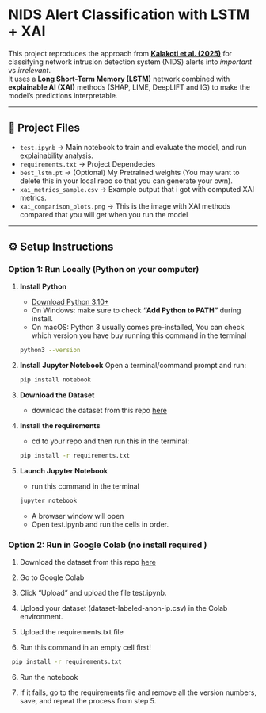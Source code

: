 
# NIDS Alert Classification with LSTM + XAI

This project reproduces the approach from [**Kalakoti et al. (2025)**](https://www.scitepress.org/Papers/2025/131807/131807.pdf) for classifying network intrusion detection system (NIDS) alerts into *important* vs *irrelevant*.  
It uses a **Long Short-Term Memory (LSTM)** network combined with **explainable AI (XAI)** methods (SHAP, LIME, DeepLIFT and IG) to make the model’s predictions interpretable.

---

## 📂 Project Files
- `test.ipynb` → Main notebook to train and evaluate the model, and run explainability analysis.
- `requirements.txt` → Project Dependecies
- `best_lstm.pt` → (Optional) My Pretrained weights (You may want to delete this in your local repo so that you can generate your own).
- `xai_metrics_sample.csv` → Example output that i got with computed XAI metrics.
- `xai_comparison_plots.png` → This is the image with XAI methods compared that you will get when you run the model


---

## ⚙️ Setup Instructions

### Option 1: Run Locally (Python on your computer)
1. **Install Python**
   - [Download Python 3.10+](https://www.python.org/downloads/)  
   - On Windows: make sure to check **“Add Python to PATH”** during install.
   - On macOS: Python 3 usually comes pre-installed, You can check which version you have buy running this command in the terminal
   ```bash
   python3 --version
   ```

2. **Install Jupyter Notebook**
   Open a terminal/command prompt and run:
   ```bash
   pip install notebook
   ```

3. **Download the Dataset**
    - download the dataset from this repo [here](https://github.com/ristov/nids-alert-data)

4. **Install the requirements**
    - cd to your repo and then run this in the terminal:
    ```bash
    pip install -r requirements.txt
    ```
5. **Launch Jupyter Notebook**
    - run this command in the terminal
    ```bash
    jupyter notebook
    ```
    - A browser window will open
    - Open test.ipynb and run the cells in order.

### Option 2: Run in Google Colab (no install required )
1. Download the dataset from this repo [here](https://github.com/ristov/nids-alert-data) 

2. Go to Google Colab

3. Click “Upload” and upload the file test.ipynb.

4. Upload your dataset (dataset-labeled-anon-ip.csv) in the Colab environment.

5. Upload the requirements.txt file

6. Run this command in an empty cell first!
 ```bash
  pip install -r requirements.txt
  ```
6. Run the notebook

7. If it fails, go to the requirements file and remove all the version numbers, save, and repeat the process from step 5.
